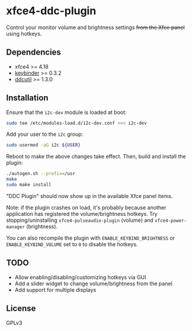 # xfce4-ddc-plugin

Control your monitor volume and brightness settings ~~from the Xfce panel~~
using hotkeys.

## Dependencies

- xfce4 >= 4.18
- [keybinder](https://github.com/kupferlauncher/keybinder) >= 0.3.2
- [ddcutil](https://github.com/rockowitz/ddcutil) >= 1.3.0

## Installation

Ensure that the `i2c-dev` module is loaded at boot:

```Bash
sudo tee /etc/modules-load.d/i2c-dev.conf <<< i2c-dev
```

Add your user to the `i2c` group:

```Bash
sudo usermod -aG i2c ${USER}
```

Reboot to make the above changes take effect. Then, build and install the plugin:

```Bash
./autogen.sh --prefix=/usr
make
sudo make install
```

"DDC Plugin" should now show up in the available Xfce panel items.

Note: if the plugin crashes on load, it's probably because another application
has registered the volume/brightness hotkeys. Try stopping/uninstalling
`xfce4-pulseaudio-plugin` (volume) and `xfce4-power-manager` (brightness).

You can also recompile the plugin with `ENABLE_KEYBIND_BRIGHTNESS` or
`ENABLE_KEYBIND_VOLUME` set to `0` to disable the hotkeys.

## TODO

- Allow enabling/disabling/customizing hotkeys via GUI
- Add a slider widget to change volume/brightness from the panel
- Add support for multiple displays

## License

GPLv3
